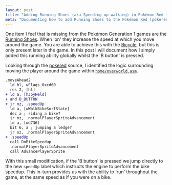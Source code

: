 ```yaml
---
layout: post
title: "Adding Running Shoes (aka Speeding up walking) in Pokémon Red (pokered)"
meta: "Documenting how to add Running Shoes to the Pokémon Red (pokered) game"
---
```


One item I feel that is missing from the Pokémon Generation 1 games are the [Running Shoes](https://bulbapedia.bulbagarden.net/wiki/Running_Shoes).
When 'on' they increase the speed at which you move around the game.
You are able to achieve this with the [Bicycle](https://bulbapedia.bulbagarden.net/wiki/Bicycle), but this is only present later in the game.
In this post I will document how I simply added this running ability globally whilst the 'B button' is pressed.
<!--more-->

Looking through the [pokered](https://github.com/pret/pokered) source, I identified the logic surrounding moving the player around the game within [`home/overworld.asm`](https://github.com/eddmann/pokered/blob/running-shoes/home/overworld.asm#L276).

```diff
.moveAhead2
  ld hl, wFlags_0xcd60
  res 2, [hl]
+ ld a, [hJoyHeld]
+ and B_BUTTON
+ jr nz, .speedUp
  ld a, [wWalkBikeSurfState]
  dec a ; riding a bike?
  jr nz, .normalPlayerSpriteAdvancement
  ld a, [wd736]
  bit 6, a ; jumping a ledge?
  jr nz, .normalPlayerSpriteAdvancement
+ .speedUp
  call DoBikeSpeedup
  .normalPlayerSpriteAdvancement
  call AdvancePlayerSprite
```

With this small modification, if the 'B button' is pressed we jump directly to the new `speedUp` label which instructs the engine to perform the bike speedup.
This in-turn provides us with the ability to 'run' throughout the game, at the same speed as if you were on a bike.
